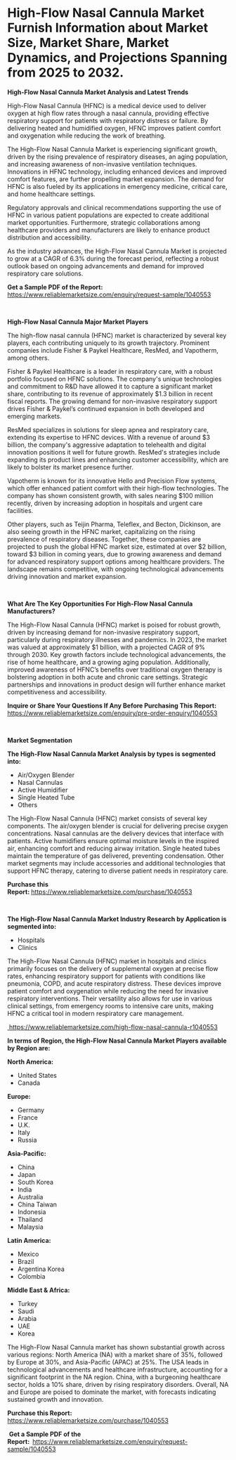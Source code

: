 <p><h1>High-Flow Nasal Cannula Market Furnish Information about Market Size, Market Share, Market Dynamics, and Projections Spanning from 2025 to 2032.</h1></p><p><strong>High-Flow Nasal Cannula Market Analysis and Latest Trends</strong></p>
<p><p>High-Flow Nasal Cannula (HFNC) is a medical device used to deliver oxygen at high flow rates through a nasal cannula, providing effective respiratory support for patients with respiratory distress or failure. By delivering heated and humidified oxygen, HFNC improves patient comfort and oxygenation while reducing the work of breathing.</p><p>The High-Flow Nasal Cannula Market is experiencing significant growth, driven by the rising prevalence of respiratory diseases, an aging population, and increasing awareness of non-invasive ventilation techniques. Innovations in HFNC technology, including enhanced devices and improved comfort features, are further propelling market expansion. The demand for HFNC is also fueled by its applications in emergency medicine, critical care, and home healthcare settings.</p><p>Regulatory approvals and clinical recommendations supporting the use of HFNC in various patient populations are expected to create additional market opportunities. Furthermore, strategic collaborations among healthcare providers and manufacturers are likely to enhance product distribution and accessibility.</p><p>As the industry advances, the High-Flow Nasal Cannula Market is projected to grow at a CAGR of 6.3% during the forecast period, reflecting a robust outlook based on ongoing advancements and demand for improved respiratory care solutions.</p></p>
<p><strong>Get a Sample PDF of the Report:&nbsp;</strong> <a href="https://www.reliablemarketsize.com/enquiry/request-sample/1040553?utm_campaign=2928&utm_medium=2&utm_source=Github&utm_content=ia&utm_term=19042025&utm_id=high-flow-nasal-cannula">https://www.reliablemarketsize.com/enquiry/request-sample/1040553</a></p>
<p>&nbsp;</p>
<p><strong>High-Flow Nasal Cannula Major Market Players</strong></p>
<p><p>The high-flow nasal cannula (HFNC) market is characterized by several key players, each contributing uniquely to its growth trajectory. Prominent companies include Fisher & Paykel Healthcare, ResMed, and Vapotherm, among others.</p><p>Fisher & Paykel Healthcare is a leader in respiratory care, with a robust portfolio focused on HFNC solutions. The company's unique technologies and commitment to R&D have allowed it to capture a significant market share, contributing to its revenue of approximately $1.3 billion in recent fiscal reports. The growing demand for non-invasive respiratory support drives Fisher & Paykel’s continued expansion in both developed and emerging markets.</p><p>ResMed specializes in solutions for sleep apnea and respiratory care, extending its expertise to HFNC devices. With a revenue of around $3 billion, the company's aggressive adaptation to telehealth and digital innovation positions it well for future growth. ResMed's strategies include expanding its product lines and enhancing customer accessibility, which are likely to bolster its market presence further.</p><p>Vapotherm is known for its innovative Hello and Precision Flow systems, which offer enhanced patient comfort with their high-flow technologies. The company has shown consistent growth, with sales nearing $100 million recently, driven by increasing adoption in hospitals and urgent care facilities.</p><p>Other players, such as Teijin Pharma, Teleflex, and Becton, Dickinson, are also seeing growth in the HFNC market, capitalizing on the rising prevalence of respiratory diseases. Together, these companies are projected to push the global HFNC market size, estimated at over $2 billion, toward $3 billion in coming years, due to growing awareness and demand for advanced respiratory support options among healthcare providers. The landscape remains competitive, with ongoing technological advancements driving innovation and market expansion.</p></p>
<p>&nbsp;</p>
<p><strong>What Are The Key Opportunities For High-Flow Nasal Cannula Manufacturers?</strong></p>
<p><p>The High-Flow Nasal Cannula (HFNC) market is poised for robust growth, driven by increasing demand for non-invasive respiratory support, particularly during respiratory illnesses and pandemics. In 2023, the market was valued at approximately $1 billion, with a projected CAGR of 9% through 2030. Key growth factors include technological advancements, the rise of home healthcare, and a growing aging population. Additionally, improved awareness of HFNC’s benefits over traditional oxygen therapy is bolstering adoption in both acute and chronic care settings. Strategic partnerships and innovations in product design will further enhance market competitiveness and accessibility.</p></p>
<p><strong>Inquire or Share Your Questions If Any Before Purchasing This Report:</strong> <a href="https://www.reliablemarketsize.com/enquiry/pre-order-enquiry/1040553?utm_campaign=2928&utm_medium=2&utm_source=Github&utm_content=ia&utm_term=19042025&utm_id=high-flow-nasal-cannula">https://www.reliablemarketsize.com/enquiry/pre-order-enquiry/1040553</a></p>
<p>&nbsp;</p>
<p><strong>Market Segmentation</strong></p>
<p><strong>The High-Flow Nasal Cannula Market Analysis by types is segmented into:</strong></p>
<p><ul><li>Air/Oxygen Blender</li><li>Nasal Cannulas</li><li>Active Humidifier</li><li>Single Heated Tube</li><li>Others</li></ul></p>
<p><p>The High-Flow Nasal Cannula (HFNC) market consists of several key components. The air/oxygen blender is crucial for delivering precise oxygen concentrations. Nasal cannulas are the delivery devices that interface with patients. Active humidifiers ensure optimal moisture levels in the inspired air, enhancing comfort and reducing airway irritation. Single heated tubes maintain the temperature of gas delivered, preventing condensation. Other market segments may include accessories and additional technologies that support HFNC therapy, catering to diverse patient needs in respiratory care.</p></p>
<p><strong>Purchase this Report:&nbsp;</strong><a href="https://www.reliablemarketsize.com/purchase/1040553?utm_campaign=2928&utm_medium=2&utm_source=Github&utm_content=ia&utm_term=19042025&utm_id=high-flow-nasal-cannula">https://www.reliablemarketsize.com/purchase/1040553</a></p>
<p>&nbsp;</p>
<p><strong>The High-Flow Nasal Cannula Market Industry Research by Application is segmented into:</strong></p>
<p><ul><li>Hospitals</li><li>Clinics</li></ul></p>
<p><p>The High-Flow Nasal Cannula (HFNC) market in hospitals and clinics primarily focuses on the delivery of supplemental oxygen at precise flow rates, enhancing respiratory support for patients with conditions like pneumonia, COPD, and acute respiratory distress. These devices improve patient comfort and oxygenation while reducing the need for invasive respiratory interventions. Their versatility also allows for use in various clinical settings, from emergency rooms to intensive care units, making HFNC a critical tool in modern respiratory care management.</p></p>
<p><a href="https://www.reliablemarketsize.com/high-flow-nasal-cannula-r1040553?utm_campaign=2928&utm_medium=2&utm_source=Github&utm_content=ia&utm_term=19042025&utm_id=high-flow-nasal-cannula">&nbsp;https://www.reliablemarketsize.com/high-flow-nasal-cannula-r1040553</a></p>
<p><strong>In terms of Region, the High-Flow Nasal Cannula Market Players available by Region are:</strong></p>
<p>
    <p> <strong> North America: </strong>
        <ul>
            <li>United States</li>
            <li>Canada</li>
        </ul>
        </p> 
    <p> <strong> Europe: </strong>
        <ul>
            <li>Germany</li>
            <li>France</li>
            <li>U.K.</li>
            <li>Italy</li>
            <li>Russia</li>
        </ul>
        </p> 
    <p> <strong> Asia-Pacific: </strong>
        <ul>
            <li>China</li>
            <li>Japan</li>
            <li>South Korea</li>
            <li>India</li>
            <li>Australia</li>
            <li>China Taiwan</li>
            <li>Indonesia</li>
            <li>Thailand</li>
            <li>Malaysia</li>
        </ul>
        </p> 
    <p> <strong> Latin America: </strong>
        <ul>
            <li>Mexico</li>
            <li>Brazil</li>
            <li>Argentina Korea</li>
            <li>Colombia</li>
        </ul>
        </p> 
    <p> <strong> Middle East & Africa: </strong>
        <ul>
            <li>Turkey</li>
            <li>Saudi</li>
            <li>Arabia</li>
            <li>UAE</li>
            <li>Korea</li>
        </ul>
    </p>
    </p>
<p><p>The High-Flow Nasal Cannula market has shown substantial growth across various regions: North America (NA) with a market share of 35%, followed by Europe at 30%, and Asia-Pacific (APAC) at 25%. The USA leads in technological advancements and healthcare infrastructure, accounting for a significant footprint in the NA region. China, with a burgeoning healthcare sector, holds a 10% share, driven by rising respiratory disorders. Overall, NA and Europe are poised to dominate the market, with forecasts indicating sustained growth and innovation.</p></p>
<p><strong>Purchase this Report: </strong><a href="https://www.reliablemarketsize.com/purchase/1040553?utm_campaign=2928&utm_medium=2&utm_source=Github&utm_content=ia&utm_term=19042025&utm_id=high-flow-nasal-cannula">https://www.reliablemarketsize.com/purchase/1040553</a></p>
<p>&nbsp;<strong>Get a Sample PDF of the Report:&nbsp;&nbsp;</strong><a href="https://www.reliablemarketsize.com/enquiry/request-sample/1040553?utm_campaign=2928&utm_medium=2&utm_source=Github&utm_content=ia&utm_term=19042025&utm_id=high-flow-nasal-cannula">https://www.reliablemarketsize.com/enquiry/request-sample/1040553</a></p>
<p><strong></strong></p>
<p><p></p><p></p><p></p></p>